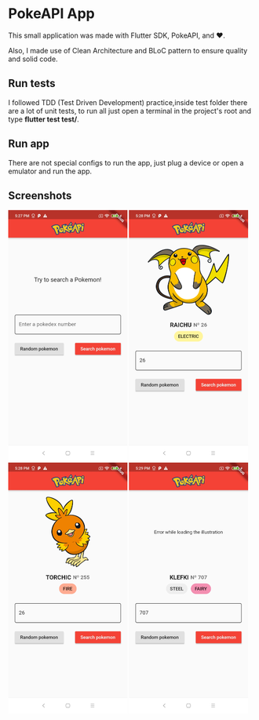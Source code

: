 # PokeAPI App

This small application was made with Flutter SDK, PokeAPI, and ♥.

Also, I made use of Clean Architecture and BLoC pattern to ensure quality and solid code.

## Run tests
I followed TDD (Test Driven Development) practice,inside test folder there are a lot of unit tests, to run all just open a terminal in the project's root and type **flutter test test/**.

## Run app
There are not special configs to run the app, just plug a device or open a emulator and run the app.


## Screenshots
<img src="screenshots/first_screen.jpg" height=512px >
<img src="screenshots/search_concrete_pokemon.jpg" height=512px >
<img src="screenshots/search_random_pokemon.jpg" height=512px >
<img src="screenshots/image_not_found.jpg" height=512px >


